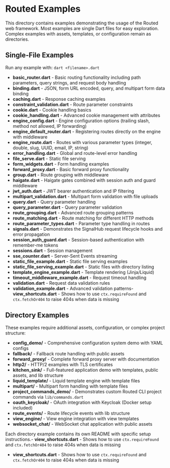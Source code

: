 # Routed Examples

This directory contains examples demonstrating the usage of the Routed web framework. Most examples are single Dart
files for easy exploration. Complex examples with assets, templates, or configuration remain as directories.

## Single-File Examples

Run any example with: `dart <filename>.dart`

- **basic_router.dart** - Basic routing functionality including path parameters, query strings, and request body
  handling
- **binding.dart** - JSON, form URL encoded, query, and multipart form data binding
- **caching.dart** - Response caching examples
- **constraint_validation.dart** - Route parameter constraints
- **cookie.dart** - Cookie handling basics
- **cookie_handling.dart** - Advanced cookie management with attributes
- **engine_config.dart** - Engine configuration options (trailing slash, method not allowed, IP forwarding)
- **engine_default_router.dart** - Registering routes directly on the engine with middleware
- **engine_route.dart** - Routes with various parameter types (integer, double, slug, UUID, email, IP, string)
- **error_handling.dart** - Global and route-level error handling
- **file_serve.dart** - Static file serving
- **form_widgets.dart** - Form handling examples
- **forward_proxy.dart** - Basic forward proxy functionality
- **group.dart** - Route grouping with middleware
- **haigate.dart** - Haigate gates combined with session auth and guard middleware
- **jwt_auth.dart** - JWT bearer authentication and IP filtering
- **multipart_validation.dart** - Multipart form validation with file uploads
- **query.dart** - Query parameter handling
- **query_parameter.dart** - Query parameter validation
- **route_grouping.dart** - Advanced route grouping patterns
- **route_matching.dart** - Route matching for different HTTP methods
- **route_parameter_types.dart** - Parameter type handling in routes
- **signals.dart** - Demonstrates the SignalHub request lifecycle hooks and error propagation
- **session_auth_guard.dart** - Session-based authentication with remember-me tokens
- **sessions.dart** - Session management
- **sse_counter.dart** - Server-Sent Events streaming
- **static_file_example.dart** - Static file serving examples
- **static_file_serving_example.dart** - Static files with directory listing
- **template_engine_example.dart** - Template rendering (Jinja/Liquid)
- **timeout_middleware_example.dart** - Request timeout handling
- **validation.dart** - Request data validation rules
- **validation_example.dart** - Advanced validation patterns- **view_shortcuts.dart** - Shows how to use `ctx.requireFound` and `ctx.fetchOr404` to raise 404s when data is missing

## Directory Examples

These examples require additional assets, configuration, or complex project structure:

- **config_demo/** - Comprehensive configuration system demo with YAML configs
- **fallback/** - Fallback route handling with public assets
- **forward_proxy/** - Complete forward proxy server with documentation
- **http2/** - HTTP/2 examples with TLS certificates
- **kitchen_sink/** - Full-featured application demo with templates, public assets, and lib structure
- **liquid_template/** - Liquid template engine with template files
- **multipart/** - Multipart form handling with template files
- **project_commands_demo/** - Demonstrates custom Routed CLI project commands via `lib/commands.dart`
- **oauth_keycloak/** - OAuth integration with Keycloak (Docker setup included)
- **route_events/** - Route lifecycle events with lib structure
- **view_engine/** - View engine integration with view templates
- **websocket_chat/** - WebSocket chat application with public assets

Each directory example contains its own README with specific setup instructions.- **view_shortcuts.dart** - Shows how to use `ctx.requireFound` and `ctx.fetchOr404` to raise 404s when data is missing
- **view_shortcuts.dart** - Shows how to use `ctx.requireFound` and `ctx.fetchOr404` to raise 404s when data is missing
